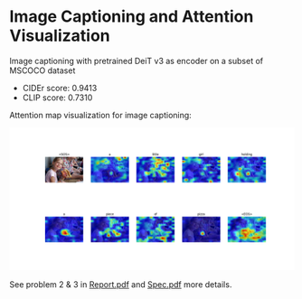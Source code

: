 # Image Captioning and Attention Visualization

Image captioning with pretrained DeiT v3 as encoder on a subset of MSCOCO dataset

- CIDEr score: 0.9413
- CLIP score: 0.7310

Attention map visualization for image captioning:

![girl](plot/girl.png)

See problem 2 & 3 in [Report.pdf](./Report.pdf) and [Spec.pdf](Spec.pdf)  more details.